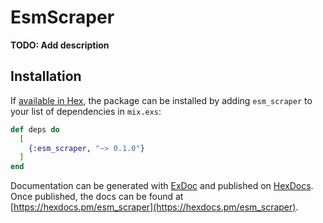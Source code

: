 # EsmScraper

**TODO: Add description**

## Installation

If [available in Hex](https://hex.pm/docs/publish), the package can be installed
by adding `esm_scraper` to your list of dependencies in `mix.exs`:

```elixir
def deps do
  [
    {:esm_scraper, "~> 0.1.0"}
  ]
end
```

Documentation can be generated with [ExDoc](https://github.com/elixir-lang/ex_doc)
and published on [HexDocs](https://hexdocs.pm). Once published, the docs can
be found at [https://hexdocs.pm/esm_scraper](https://hexdocs.pm/esm_scraper).

